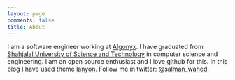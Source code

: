 ```yaml
---
layout: page
comments: false
title: About
---
```


<!--<p class="message">
  Hey there! This page is included as an example. Feel free to customize it for your own use upon downloading. Carry on!
</p>
-->

I am a software engineer working at [Algonyx](http://algonyx.com). I have graduated from [Shahjalal University
of Science and Technology](http://www.sust.edu/) in computer science and engineering. I am an open source
enthusiast and I love github for this. In this blog I have used theme [lanyon](http://lanyon.getpoole.com/). Follow me in twitter: [@salman_wahed](https://twitter.com/salman_wahed).